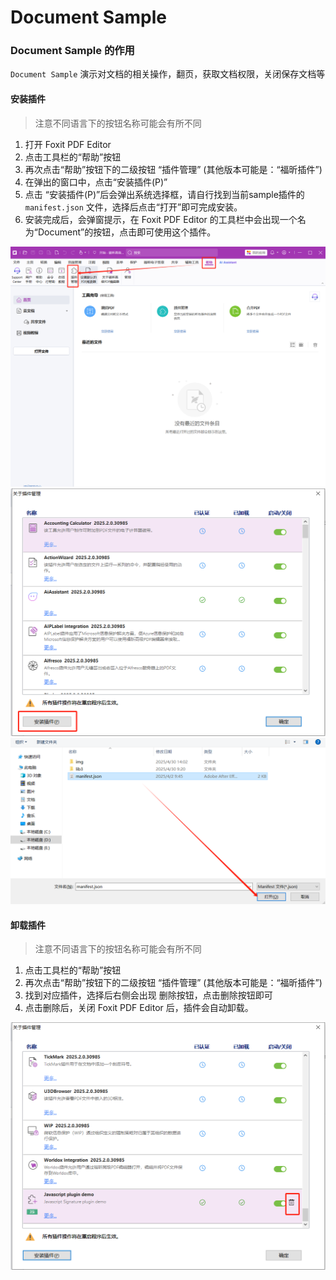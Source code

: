 # Document Sample

### Document Sample 的作用
`Document Sample` 演示对文档的相关操作，翻页，获取文档权限，关闭保存文档等

#### 安装插件
> 注意不同语言下的按钮名称可能会有所不同
1. 打开 Foxit PDF Editor
2. 点击工具栏的“帮助”按钮
3. 再次点击“帮助”按钮下的二级按钮 “插件管理” (其他版本可能是：“福昕插件”)
4. 在弹出的窗口中，点击“安装插件(P)”
5. 点击 “安装插件(P)”后会弹出系统选择框，请自行找到当前sample插件的`manifest.json` 文件，选择后点击“打开”即可完成安装。
6. 安装完成后，会弹窗提示，在 Foxit PDF Editor 的工具栏中会出现一个名为“Document”的按钮，点击即可使用这个插件。

![alt text](./img/1.png)
![alt text](./img/2.png)
![alt text](./img/3.png)

#### 卸载插件
> 注意不同语言下的按钮名称可能会有所不同
1. 点击工具栏的“帮助”按钮
2. 再次点击“帮助”按钮下的二级按钮 “插件管理” (其他版本可能是：“福昕插件”)
3. 找到对应插件，选择后右侧会出现 删除按钮，点击删除按钮即可
4. 点击删除后，关闭 Foxit PDF Editor 后，插件会自动卸载。

![alt text](./img/4.png)